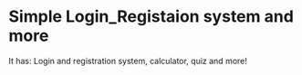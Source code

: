 # Simple Login_Registaion system and more
 It has: Login and registration system, calculator, quiz and more!
